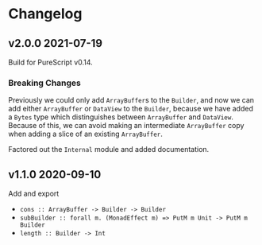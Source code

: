 # Changelog

## v2.0.0 2021-07-19

Build for PureScript v0.14.

### Breaking Changes

Previously we could only add `ArrayBuffer`s to the `Builder`,
and now we can add either `ArrayBuffer` or `DataView` to the `Builder`,
because we have added a `Bytes` type which distinguishes between `ArrayBuffer`
and `DataView`. Because of this, we can avoid making an
intermediate `ArrayBuffer` copy when adding a slice of an existing `ArrayBuffer`.

Factored out the `Internal` module and added documentation.

## v1.1.0 2020-09-10

Add and export

* `cons :: ArrayBuffer -> Builder -> Builder`
* `subBuilder :: forall m. (MonadEffect m) => PutM m Unit -> PutM m Builder`
* `length :: Builder -> Int`
